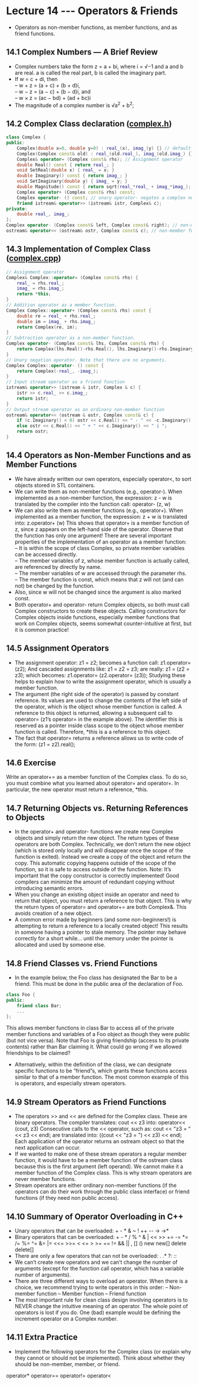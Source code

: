 # Lecture 14 --- Operators & Friends

- Operators as non-member functions, as member functions, and as friend functions.

## 14.1 Complex Numbers — A Brief Review

- Complex numbers take the form z = a + bi, where i = &radic;−1 and a and b are real. a is called the real part, b is called the imaginary part.
- If w = c + di, then  
  – w + z = (a + c) + (b + d)i,  
  – w − z = (a − c) + (b − d)i, and  
  – w × z = (ac − bd) + (ad + bc)i 
- The magnitude of a complex number is &radic;a<sup>2</sup> + b<sup>2</sup>;

## 14.2 Complex Class declaration ([complex.h](complex.h))

```cpp
class Complex {
public:
	Complex(double x=0, double y=0) : real_(x), imag_(y) {} // default constructor
	Complex(Complex const& old) : real_(old.real_), imag_(old.imag_) {} // copy constructor
	Complex& operator= (Complex const& rhs); // Assignment operator
	double Real() const { return real_; }
	void SetReal(double x) { real_ = x; }
	double Imaginary() const { return imag_; }
	void SetImaginary(double y) { imag_ = y; }
	double Magnitude() const { return sqrt(real_*real_ + imag_*imag_); }
	Complex operator+ (Complex const& rhs) const;
	Complex operator- () const; // unary operator- negates a complex number
	friend istream& operator>> (istream& istr, Complex& c);
private:
	double real_, imag_;
};
Complex operator- (Complex const& left, Complex const& right); // non-member function
ostream& operator<< (ostream& ostr, Complex const& c); // non-member function
```

## 14.3 Implementation of Complex Class ([complex.cpp](complex.cpp))

```cpp
// Assignment operator
Complex& Complex::operator= (Complex const& rhs) {
	real_ = rhs.real_;
	imag_ = rhs.imag_;
	return *this;
}
// Addition operator as a member function.
Complex Complex::operator+ (Complex const& rhs) const {
	double re = real_ + rhs.real_;
	double im = imag_ + rhs.imag_;
	return Complex(re, im);
}
// Subtraction operator as a non-member function.
Complex operator- (Complex const& lhs, Complex const& rhs) {
	return Complex(lhs.Real()-rhs.Real(), lhs.Imaginary()-rhs.Imaginary());
}
// Unary negation operator. Note that there are no arguments.
Complex Complex::operator- () const {
	return Complex(-real_, -imag_);
}
// Input stream operator as a friend function
istream& operator>> (istream & istr, Complex & c) {
	istr >> c.real_ >> c.imag_;
	return istr;
}
// Output stream operator as an ordinary non-member function
ostream& operator<< (ostream & ostr, Complex const& c) {
	if (c.Imaginary() < 0) ostr << c.Real() << " - " << -c.Imaginary() << " i ";
	else ostr << c.Real() << " + " << c.Imaginary() << " i ";
	return ostr;
}
```

## 14.4 Operators as Non-Member Functions and as Member Functions

- We have already written our own operators, especially operator<, to sort objects stored in STL containers.
- We can write them as non-member functions (e.g., operator-). When implemented as a non-member function,
the expression: z - w is translated by the compiler into the function call: operator- (z, w)
- We can also write them as member functions (e.g., operator+). When implemented as a member function, the
expression: z + w is translated into: z.operator+ (w)
This shows that operator+ is a member function of z, since z appears on the left-hand side of the operator.
Observe that the function has only one argument!
There are several important properties of the implementation of an operator as a member function:  
  – It is within the scope of class Complex, so private member variables can be accessed directly.  
  – The member variables of z, whose member function is actually called, are referenced by directly by name.  
  – The member variables of w are accessed through the parameter rhs.  
  – The member function is const, which means that z will not (and can not) be changed by the function.
- Also, since w will not be changed since the argument is also marked const.
- Both operator+ and operator- return Complex objects, so both must call Complex constructors to create these
objects. Calling constructors for Complex objects inside functions, especially member functions that work on
Complex objects, seems somewhat counter-intuitive at first, but it is common practice!

## 14.5 Assignment Operators

- The assignment operator: z1 = z2; becomes a function call: z1.operator=(z2);
And cascaded assignments like: z1 = z2 = z3; are really: z1 = (z2 = z3);
which becomes: z1.operator= (z2.operator= (z3));
Studying these helps to explain how to write the assignment operator, which is usually a member function.
- The argument (the right side of the operator) is passed by constant reference. Its values are used to change
the contents of the left side of the operator, which is the object whose member function is called. A reference
to this object is returned, allowing a subsequent call to operator= (z1’s operator= in the example above).
The identifier this is reserved as a pointer inside class scope to the object whose member function is called.
Therefore, *this is a a reference to this object.
- The fact that operator= returns a reference allows us to write code of the form: (z1 = z2).real();

## 14.6 Exercise

Write an operator+= as a member function of the Complex class. To do so, you must combine what you learned
about operator= and operator+. In particular, the new operator must return a reference, *this.




## 14.7 Returning Objects vs. Returning References to Objects

- In the operator+ and operator- functions we create new Complex objects and simply return the new object.
The return types of these operators are both Complex.
Technically, we don’t return the new object (which is stored only locally and will disappear once the scope of
the function is exited). Instead we create a copy of the object and return the copy. This automatic copying
happens outside of the scope of the function, so it is safe to access outside of the function. Note: It’s important
that the copy constructor is correctly implemented! Good compilers can minimize the amount of redundant
copying without introducing semantic errors.
- When you change an existing object inside an operator and need to return that object, you must return a
reference to that object. This is why the return types of operator= and operator+= are both Complex&.
This avoids creation of a new object.
- A common error made by beginners (and some non-beginners!) is attempting to return a reference to a locally
created object! This results in someone having a pointer to stale memory. The pointer may behave correctly
for a short while... until the memory under the pointer is allocated and used by someone else.

## 14.8 Friend Classes vs. Friend Functions

- In the example below, the Foo class has designated the Bar to be a friend. This must be done in the public
area of the declaration of Foo.
```cpp
class Foo {
public:
	friend class Bar;
	...
};
```
This allows member functions in class Bar to access all of the private member functions and variables of a Foo
object as though they were public (but not vice versa). Note that Foo is giving friendship (access to its private
contents) rather than Bar claiming it. What could go wrong if we allowed friendships to be claimed?
- Alternatively, within the definition of the class, we can designate specific functions to be “friend”s, which
grants these functions access similar to that of a member function. The most common example of this is
operators, and especially stream operators.

## 14.9 Stream Operators as Friend Functions

- The operators >> and << are defined for the Complex class. These are binary operators.
The compiler translates: cout << z3 into: operator<< (cout, z3)
Consecutive calls to the << operator, such as: cout << "z3 = " << z3 << endl;
are translated into: ((cout << "z3 = ") << z3) << endl;
Each application of the operator returns an ostream object so that the next application can occur.
- If we wanted to make one of these stream operators a regular member function, it would have to be a member
function of the ostream class because this is the first argument (left operand). We cannot make it a member
function of the Complex class. This is why stream operators are never member functions.
- Stream operators are either ordinary non-member functions (if the operators can do their work through the
public class interface) or friend functions (if they need non public access).

## 14.10 Summary of Operator Overloading in C++

- Unary operators that can be overloaded: + - * & ~ ! ++ -- -> ->*
- Binary operators that can be overloaded: + - * / % ^ & | << >> += -= *= /= %= ^=
&= |= <<= >>= < <= > >= == != && || , [] () new new[] delete delete[]
- There are only a few operators that can not be overloaded: . .* ?: ::
- We can’t create new operators and we can’t change the number of arguments (except for the function call
operator, which has a variable number of arguments).
- There are three different ways to overload an operator. When there is a choice, we recommend trying to write
operators in this order:
  – Non-member function
  – Member function
  – Friend function
- The most important rule for clean class design involving operators is to NEVER change the intuitive
meaning of an operator. The whole point of operators is lost if you do. One (bad) example would be
defining the increment operator on a Complex number.

## 14.11 Extra Practice

- Implement the following operators for the Complex class (or explain why they cannot or should not be
implemented). Think about whether they should be non-member, member, or friend.

operator* operator== operator!= operator<
